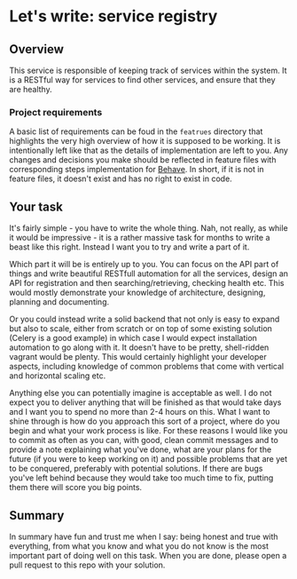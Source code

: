 # Let's write: service registry

## Overview
This service is responsible of keeping track of services within the system.
It is a RESTful way for services to find other services, and ensure that they
are healthy.

### Project requirements
A basic list of requirements can be foud in the `featrues` directory that
highlights the very high overview of how it is supposed to be working. It is
intentionally left like that as the details of implementation are left to you.
Any changes and decisions you make should be reflected in feature files with
corresponding steps implementation for [Behave](http://pythonhosted.org/behave/).
In short, if it is not in feature files, it doesn't exist and has no right to
exist in code.

## Your task
It's fairly simple - you have to write the whole thing. Nah, not really, as 
while it would be impressive - it is a rather massive task for months to write
a beast like this right. Instead I want you to try and write a part of it.

Which part it will be is entirely up to you. You can focus on the API part of
things and write beautiful RESTfull automation for all the services, design an
API for registration and then searching/retrieving, checking health etc. This
would mostly demonstrate your knowledge of architecture, designing, planning
and documenting.

Or you could instead write a solid backend that not only is easy to expand but
also to scale, either from scratch or on top of some existing solution (Celery
is a good example) in which case I would expect installation automation to go
along with it. It doesn't have to be pretty, shell-ridden vagrant would be
plenty. This would certainly highlight your developer aspects, including
knowledge of common problems that come with vertical and horizontal scaling
etc.

Anything else you can potentially imagine is acceptable as well. I do not
expect you to deliver anything that will be finished as that would take days and
I want you to spend no more than 2-4 hours on this. What I want to shine through
is how do you approach this sort of a project, where do you begin and what your
work process is like. For these reasons I would like you to commit as often as
you can, with good, clean commit messages and to provide a note explaining what
you've done, what are your plans for the future (if you were to keep working on
it) and possible problems that are yet to be conquered, preferably with potential
solutions. If there are bugs you've left behind because they would take too much 
time to fix, putting them there will score you big points.

## Summary

In summary have fun and trust me when I say: being honest and true with
everything, from what you know and what you do not know is the most important
part of doing well on this task. When you are done, please open a pull request to
this repo with your solution.
